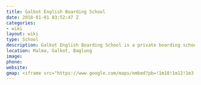 ```yaml
---
title: Galkot English Boarding School 
date: 2018-01-01 03:52:47 Z
categories:
- wiki
layout: wiki
type: School
description: Galkot English Boarding School is a private boarding school in Malma, Galkot, Baglung.
location: Malma, Galkot, Baglung
image: 
phone: 
website: 
gmap: <iframe src="https://www.google.com/maps/embed?pb=!1m18!1m12!1m3!1d112507.94422242107!2d83.33397652490294!3d28.21116306678745!2m3!1f0!2f0!3f0!3m2!1i1024!2i768!4f13.1!3m3!1m2!1s0x39961214c952eb6d%3A0x1a140facab6078a0!2sGalkot+English+Boarding+School!5e0!3m2!1sen!2snp!4v1514914898482" width="600" height="450" frameborder="0" style="border:0" allowfullscreen></iframe>
---
```



